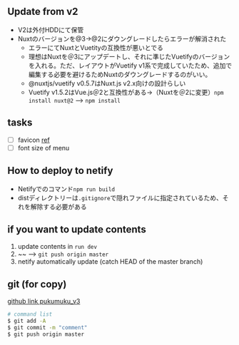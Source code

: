 
## Update from v2

* V2は外付HDDにて保管
* Nuxtのバージョンを@3->@2にダウングレードしたらエラーが解消された
  * エラーにてNuxtとVuetityの互換性が悪いとでる
  * 理想はNuxtを＠3にアップデートし、それに準じたVuetifyのバージョンを入れる。ただ、レイアウトがVuetify v1系で完成していたため、追加で編集する必要を避けるためNuxtのダウングレードするのがいい。
  * @nuxtjs/vuetify v0.5.7はNuxt.js v2.x向けの設計らしい
  * Vuetify v1.5.2はVue.js＠2と互換性がある→（Nuxtを＠2に変更）`npm install nuxt@2` --> `npm install`

## tasks

- [ ] favicon [ref](https://qiita.com/katu_/items/d3a49de850ac277a78de)
- [ ] font size of menu

## How to deploy to netify

* Netifyでのコマンド`npm run build`
* distディレクトリーは`.gitignore`で隠れファイルに指定されているため、それを解除する必要がある

## if you want to update contents

1. update contents in `run dev`
2. ~~ --> `git push origin master`
3. netify automatically update (catch HEAD of the master branch)

## git (for copy)

[github link pukumuku_v3](https://github.com/kev1129/pukumuku_v3)

```bash
# command list
$ git add -A
$ git commit -m "comment"
$ git push origin master

```